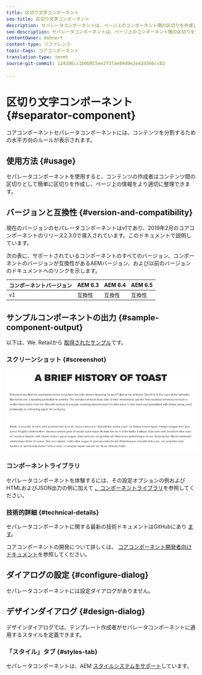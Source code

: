 ```yaml
---
title: 区切り文字コンポーネント
seo-title: 区切り文字コンポーネント
description: セパレータコンポーネントは、ページ上のコンポーネント間の区切りを作成します
seo-description: セパレータコンポーネントは、ページ上のコンポーネント間の区切りを作成します
contentOwner: behnert
content-type: リファレンス
topic-tags: コアコンポーネント
translation-type: tm+mt
source-git-commit: 1243d6cc1b0b015ee2f37ae89d0e2e42d366cc02

---
```



# 区切り文字コンポーネント{#separator-component}

コアコンポーネントセパレータコンポーネントには、コンテンツを分割するための水平方向のルールが表示されます。

## 使用方法 {#usage}

セパレータコンポーネントを使用すると、コンテンツの作成者はコンテンツ間の区切りとして簡単に区切りを作成し、ページ上の情報をより適切に整理できます。

## バージョンと互換性 {#version-and-compatibility}

現在のバージョンのセパレータコンポーネントはv1であり、2019年2月のコアコンポーネントのリリース2.3.0で導入されています。このドキュメントで説明しています。

次の表に、サポートされているコンポーネントのすべてのバージョン、コンポーネントのバージョンが互換性があるAEMバージョン、および以前のバージョンのドキュメントへのリンクを示します。

| コンポーネントバージョン | AEM 6.3 | AEM 6.4 | AEM 6.5 |
|---|---|---|---|
| v1 | 互換性 | 互換性 | 互換性 |

## サンプルコンポーネントの出力 {#sample-component-output}

以下は、We. Retailから [取得されたサンプル](https://helpx.adobe.com/experience-manager/6-5/sites/developing/using/we-retail.html)です。

### スクリーンショット {#screenshot}

![](assets/screen_shot_2019-02-07at09.38.58.png)

### コンポーネントライブラリ

セパレータコンポーネントを体験するには、その設定オプションの例およびHTMLおよびJSON出力の例に加えて [、コンポーネントライブラリ](http://opensource.adobe.com/aem-core-wcm-components/library/separator.html)を参照してください。

### 技術的詳細 {#technical-details}

セパレータコンポーネントに関する最新の技術ドキュメントはGitHubにあり [ます](https://github.com/adobe/aem-core-wcm-components/blob/master/content/src/content/jcr_root/apps/core/wcm/components/separator/v1/separator)。

コアコンポーネントの開発について詳しくは、 [コアコンポーネント開発者向けドキュメント](developing.md)を参照してください。

## ダイアログの設定 {#configure-dialog}

セパレータコンポーネントには設定ダイアログがありません。

## デザインダイアログ {#design-dialog}

デザインダイアログでは、テンプレート作成者がセパレータコンポーネントに適用するスタイルを定義できます。

### 「スタイル」タブ {#styles-tab}

セパレータコンポーネントは、AEM [スタイルシステムをサポート](authoring.md#component-styling)しています。
